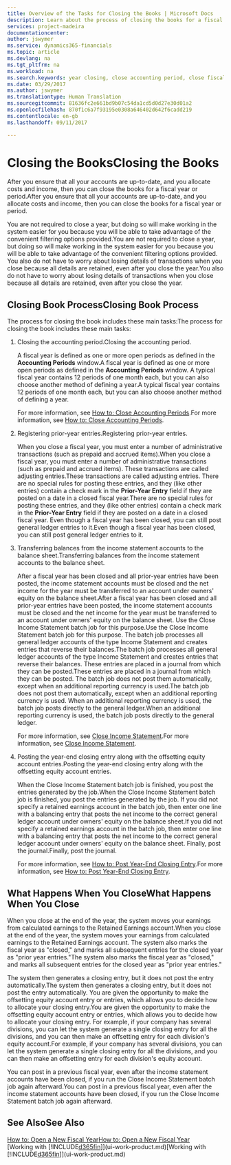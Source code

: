 ```yaml
---
title: Overview of the Tasks for Closing the Books | Microsoft Docs
description: Learn about the process of closing the books for a fiscal year or period, and what happens after you close at the end of a year.
services: project-madeira
documentationcenter: 
author: jswymer
ms.service: dynamics365-financials
ms.topic: article
ms.devlang: na
ms.tgt_pltfrm: na
ms.workload: na
ms.search.keywords: year closing, close accounting period, close fiscal year, bank account detailed trial balance
ms.date: 03/29/2017
ms.author: jswymer
ms.translationtype: Human Translation
ms.sourcegitcommit: 81636fc2e661bd9b07c54da1cd5d0d27e30d01a2
ms.openlocfilehash: 870f1c6a7f93195e0308a646402d642f6cadd219
ms.contentlocale: en-gb
ms.lasthandoff: 09/11/2017

---
```

# <a name="closing-the-books"></a><span data-ttu-id="6c17d-103">Closing the Books</span><span class="sxs-lookup"><span data-stu-id="6c17d-103">Closing the Books</span></span>
<span data-ttu-id="6c17d-104">After you ensure that all your accounts are up-to-date, and you allocate costs and income, then you can close the books for a fiscal year or period.</span><span class="sxs-lookup"><span data-stu-id="6c17d-104">After you ensure that all your accounts are up-to-date, and you allocate costs and income, then you can close the books for a fiscal year or period.</span></span>

<span data-ttu-id="6c17d-105">You are not required to close a year, but doing so will make working in the system easier for you because you will be able to take advantage of the convenient filtering options provided.</span><span class="sxs-lookup"><span data-stu-id="6c17d-105">You are not required to close a year, but doing so will make working in the system easier for you because you will be able to take advantage of the convenient filtering options provided.</span></span> <span data-ttu-id="6c17d-106">You also do not have to worry about losing details of transactions when you close because all details are retained, even after you close the year.</span><span class="sxs-lookup"><span data-stu-id="6c17d-106">You also do not have to worry about losing details of transactions when you close because all details are retained, even after you close the year.</span></span>

## <a name="closing-book-process"></a><span data-ttu-id="6c17d-107">Closing Book Process</span><span class="sxs-lookup"><span data-stu-id="6c17d-107">Closing Book Process</span></span>
<span data-ttu-id="6c17d-108">The process for closing the book includes these main tasks:</span><span class="sxs-lookup"><span data-stu-id="6c17d-108">The process for closing the book includes these main tasks:</span></span>

1. <span data-ttu-id="6c17d-109">Closing the accounting period.</span><span class="sxs-lookup"><span data-stu-id="6c17d-109">Closing the accounting period.</span></span>

    <span data-ttu-id="6c17d-110">A fiscal year is defined as one or more open periods as defined in the **Accounting Periods** window.</span><span class="sxs-lookup"><span data-stu-id="6c17d-110">A fiscal year is defined as one or more open periods as defined in the **Accounting Periods** window.</span></span> <span data-ttu-id="6c17d-111">A typical fiscal year contains 12 periods of one month each, but you can also choose another method of defining a year.</span><span class="sxs-lookup"><span data-stu-id="6c17d-111">A typical fiscal year contains 12 periods of one month each, but you can also choose another method of defining a year.</span></span>

    <span data-ttu-id="6c17d-112">For more information, see [How to: Close Accounting Periods](year-close-account-periods.md).</span><span class="sxs-lookup"><span data-stu-id="6c17d-112">For more information, see [How to: Close Accounting Periods](year-close-account-periods.md).</span></span>
2. <span data-ttu-id="6c17d-113">Registering prior-year entries.</span><span class="sxs-lookup"><span data-stu-id="6c17d-113">Registering prior-year entries.</span></span>

    <span data-ttu-id="6c17d-114">When you close a fiscal year, you must enter a number of administrative transactions (such as prepaid and accrued items).</span><span class="sxs-lookup"><span data-stu-id="6c17d-114">When you close a fiscal year, you must enter a number of administrative transactions (such as prepaid and accrued items).</span></span> <span data-ttu-id="6c17d-115">These transactions are called adjusting entries.</span><span class="sxs-lookup"><span data-stu-id="6c17d-115">These transactions are called adjusting entries.</span></span> <span data-ttu-id="6c17d-116">There are no special rules for posting these entries, and they (like other entries) contain a check mark in the **Prior-Year Entry** field if they are posted on a date in a closed fiscal year.</span><span class="sxs-lookup"><span data-stu-id="6c17d-116">There are no special rules for posting these entries, and they (like other entries) contain a check mark in the **Prior-Year Entry** field if they are posted on a date in a closed fiscal year.</span></span> <span data-ttu-id="6c17d-117">Even though a fiscal year has been closed, you can still post general ledger entries to it.</span><span class="sxs-lookup"><span data-stu-id="6c17d-117">Even though a fiscal year has been closed, you can still post general ledger entries to it.</span></span>
3. <span data-ttu-id="6c17d-118">Transferring balances from the income statement accounts to the balance sheet.</span><span class="sxs-lookup"><span data-stu-id="6c17d-118">Transferring balances from the income statement accounts to the balance sheet.</span></span>

    <span data-ttu-id="6c17d-119">After a fiscal year has been closed and all prior-year entries have been posted, the income statement accounts must be closed and the net income for the year must be transferred to an account under owners' equity on the balance sheet.</span><span class="sxs-lookup"><span data-stu-id="6c17d-119">After a fiscal year has been closed and all prior-year entries have been posted, the income statement accounts must be closed and the net income for the year must be transferred to an account under owners' equity on the balance sheet.</span></span> <span data-ttu-id="6c17d-120">Use the Close Income Statement batch job for this purpose.</span><span class="sxs-lookup"><span data-stu-id="6c17d-120">Use the Close Income Statement batch job for this purpose.</span></span> <span data-ttu-id="6c17d-121">The batch job processes all general ledger accounts of the type Income Statement and creates entries that reverse their balances.</span><span class="sxs-lookup"><span data-stu-id="6c17d-121">The batch job processes all general ledger accounts of the type Income Statement and creates entries that reverse their balances.</span></span> <span data-ttu-id="6c17d-122">These entries are placed in a journal from which they can be posted.</span><span class="sxs-lookup"><span data-stu-id="6c17d-122">These entries are placed in a journal from which they can be posted.</span></span> <span data-ttu-id="6c17d-123">The batch job does not post them automatically, except when an additional reporting currency is used.</span><span class="sxs-lookup"><span data-stu-id="6c17d-123">The batch job does not post them automatically, except when an additional reporting currency is used.</span></span> <span data-ttu-id="6c17d-124">When an additional reporting currency is used, the batch job posts directly to the general ledger.</span><span class="sxs-lookup"><span data-stu-id="6c17d-124">When an additional reporting currency is used, the batch job posts directly to the general ledger.</span></span>

    <span data-ttu-id="6c17d-125">For more information, see [Close Income Statement](year-close-income-statement.md).</span><span class="sxs-lookup"><span data-stu-id="6c17d-125">For more information, see [Close Income Statement](year-close-income-statement.md).</span></span>
4. <span data-ttu-id="6c17d-126">Posting the year-end closing entry along with the offsetting equity account entries.</span><span class="sxs-lookup"><span data-stu-id="6c17d-126">Posting the year-end closing entry along with the offsetting equity account entries.</span></span>

    <span data-ttu-id="6c17d-127">When the Close Income Statement batch job is finished, you post the entries generated by the job.</span><span class="sxs-lookup"><span data-stu-id="6c17d-127">When the Close Income Statement batch job is finished, you post the entries generated by the job.</span></span> <span data-ttu-id="6c17d-128">If you did not specify a retained earnings account in the batch job, then enter one line with a balancing entry that posts the net income to the correct general ledger account under owners' equity on the balance sheet.</span><span class="sxs-lookup"><span data-stu-id="6c17d-128">If you did not specify a retained earnings account in the batch job, then enter one line with a balancing entry that posts the net income to the correct general ledger account under owners' equity on the balance sheet.</span></span> <span data-ttu-id="6c17d-129">Finally, post the journal.</span><span class="sxs-lookup"><span data-stu-id="6c17d-129">Finally, post the journal.</span></span>

    <span data-ttu-id="6c17d-130">For more information, see [How to: Post Year-End Closing Entry](year-how-post-year-end-close-entry.md).</span><span class="sxs-lookup"><span data-stu-id="6c17d-130">For more information, see [How to: Post Year-End Closing Entry](year-how-post-year-end-close-entry.md).</span></span>

## <a name="what-happens-when-you-close"></a><span data-ttu-id="6c17d-131">What Happens When You Close</span><span class="sxs-lookup"><span data-stu-id="6c17d-131">What Happens When You Close</span></span>
<span data-ttu-id="6c17d-132">When you close at the end of the year, the system moves your earnings from calculated earnings to the Retained Earnings account.</span><span class="sxs-lookup"><span data-stu-id="6c17d-132">When you close at the end of the year, the system moves your earnings from calculated earnings to the Retained Earnings account.</span></span> <span data-ttu-id="6c17d-133">The system also marks the fiscal year as "closed," and marks all subsequent entries for the closed year as "prior year entries."</span><span class="sxs-lookup"><span data-stu-id="6c17d-133">The system also marks the fiscal year as "closed," and marks all subsequent entries for the closed year as "prior year entries."</span></span>

<span data-ttu-id="6c17d-134">The system then generates a closing entry, but it does not post the entry automatically.</span><span class="sxs-lookup"><span data-stu-id="6c17d-134">The system then generates a closing entry, but it does not post the entry automatically.</span></span> <span data-ttu-id="6c17d-135">You are given the opportunity to make the offsetting equity account entry or entries, which allows you to decide how to allocate your closing entry.</span><span class="sxs-lookup"><span data-stu-id="6c17d-135">You are given the opportunity to make the offsetting equity account entry or entries, which allows you to decide how to allocate your closing entry.</span></span> <span data-ttu-id="6c17d-136">For example, if your company has several divisions, you can let the system generate a single closing entry for all the divisions, and you can then make an offsetting entry for each division's equity account.</span><span class="sxs-lookup"><span data-stu-id="6c17d-136">For example, if your company has several divisions, you can let the system generate a single closing entry for all the divisions, and you can then make an offsetting entry for each division's equity account.</span></span>

<span data-ttu-id="6c17d-137">You can post in a previous fiscal year, even after the income statement accounts have been closed, if you run the Close Income Statement batch job again afterward.</span><span class="sxs-lookup"><span data-stu-id="6c17d-137">You can post in a previous fiscal year, even after the income statement accounts have been closed, if you run the Close Income Statement batch job again afterward.</span></span>

## <a name="see-also"></a><span data-ttu-id="6c17d-138">See Also</span><span class="sxs-lookup"><span data-stu-id="6c17d-138">See Also</span></span>
[<span data-ttu-id="6c17d-139">How to: Open a New Fiscal Year</span><span class="sxs-lookup"><span data-stu-id="6c17d-139">How to: Open a New Fiscal Year</span></span>](finance-how-open-new-fiscal-year.md)  
<span data-ttu-id="6c17d-140">[Working with [!INCLUDE[d365fin](includes/d365fin_md.md)]](ui-work-product.md)</span><span class="sxs-lookup"><span data-stu-id="6c17d-140">[Working with [!INCLUDE[d365fin](includes/d365fin_md.md)]](ui-work-product.md)</span></span>


